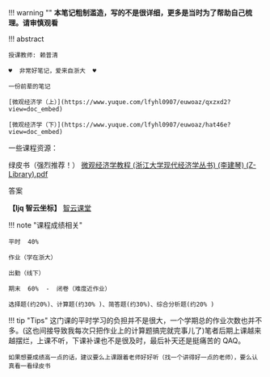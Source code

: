 !!! warning ""
    **本笔记粗制滥造，写的不是很详细，更多是当时为了帮助自己梳理。请审慎观看**

!!! abstract

    授课教师: 赖普清

    ♥  非常好笔记，爱来自浙大  ♥

    一份前辈的笔记

    [微观经济学（上）](https://www.yuque.com/lfyhl0907/euwoaz/qxzxd2?view=doc_embed)

    [微观经济学（下）](https://www.yuque.com/lfyhl0907/euwoaz/hat46e?view=doc_embed)

一些课程资源：

绿皮书（强烈推荐！）
[微观经济学教程 (浙江大学现代经济学丛书) (李建琴) (Z-Library).pdf](<https://www.yuque.com/attachments/yuque/0/2023/pdf/36192378/1697115259318-b634f744-5054-486d-8c32-9a85aa3990e1.pdf?_lake_card=%7B%22src%22%3A%22https%3A%2F%2Fwww.yuque.com%2Fattachments%2Fyuque%2F0%2F2023%2Fpdf%2F36192378%2F1697115259318-b634f744-5054-486d-8c32-9a85aa3990e1.pdf%22%2C%22name%22%3A%22%E5%BE%AE%E8%A7%82%E7%BB%8F%E6%B5%8E%E5%AD%A6%E6%95%99%E7%A8%8B%20(%E6%B5%99%E6%B1%9F%E5%A4%A7%E5%AD%A6%E7%8E%B0%E4%BB%A3%E7%BB%8F%E6%B5%8E%E5%AD%A6%E4%B8%9B%E4%B9%A6)%20(%E6%9D%8E%E5%BB%BA%E7%90%B4)%20(Z-Library).pdf%22%2C%22size%22%3A10563403%2C%22ext%22%3A%22pdf%22%2C%22source%22%3A%22%22%2C%22status%22%3A%22done%22%2C%22download%22%3Atrue%2C%22taskId%22%3A%22ua5aeb651-f6ca-4ebc-8b12-08757a96468%22%2C%22taskType%22%3A%22upload%22%2C%22type%22%3A%22application%2Fpdf%22%2C%22__spacing%22%3A%22both%22%2C%22mode%22%3A%22title%22%2C%22id%22%3A%22uf62b7b3b%22%2C%22margin%22%3A%7B%22top%22%3Atrue%2C%22bottom%22%3Atrue%7D%2C%22card%22%3A%22file%22%7D>)

答案

**【ljq 智云坐标】**
[智云课堂](https://classroom.zju.edu.cn/coursedetail?course_id=47888&tenant_code=112)

!!! note "课程成绩相关"

    平时  40%

    作业（学在浙大）

    出勤（线下）

    期末  60%  -  闭卷（难度近作业）

    选择题(约20%)、计算题(约30% )、简答题(约30%)、综合分析题(约20% )

!!! tip "Tips"
这门课的平时学习的负担并不是很大，一个学期总的作业次数也并不多。(这也间接导致我每次只把作业上的计算题搞完就完事儿了)笔者后期上课越来越摆烂，上课不听，下课补课也不是很及时，最后补天还是挺痛苦的 QAQ。

    如果想要成绩高一点的话，建议要么上课跟着老师好好听（找一个讲得好一点的老师），要么认真看一看绿皮书
